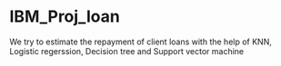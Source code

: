 # IBM_Proj_loan
We try to estimate the repayment of client loans with the help of KNN, Logistic regerssion, Decision tree and Support vector machine

